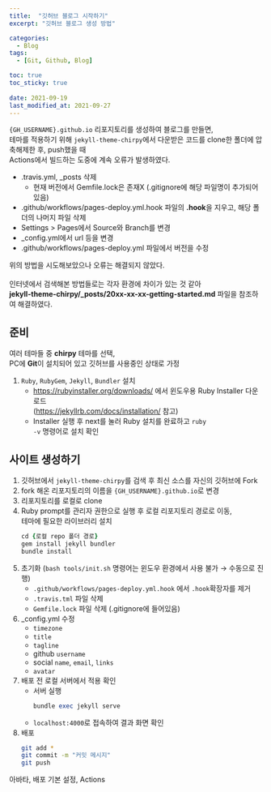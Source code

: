 ```yaml
---
title:  "깃허브 블로그 시작하기"
excerpt: "깃허브 블로그 생성 방법"

categories:
  - Blog
tags:
  - [Git, Github, Blog]

toc: true
toc_sticky: true
 
date: 2021-09-19
last_modified_at: 2021-09-27
---
```


  
<code>{GH_USERNAME}.github.io</code> 리포지토리를 생성하여 블로그를 만들면,  
테마를 적용하기 위해 <code>jekyll-theme-chirpy</code>에서 다운받은 코드를 clone한 폴더에 압축해제한 후, push했을 때  
Actions에서 빌드하는 도중에 계속 오류가 발생하였다.<br>  
  - .travis.yml, _posts 삭제  
    - 현재 버전에서 Gemfile.lock은 존재X (.gitignore에 해당 파일명이 추가되어 있음)  
  - .github/workflows/pages-deploy.yml.hook 파일의 **.hook**을 지우고, 해당 폴더의 나머지 파일 삭제  
  - Settings > Pages에서 Source와 Branch를 변경  
  - _config.yml에서 url 등을 변경  
  - .github/workflows/pages-deploy.yml 파일에서 버전을 수정  

위의 방법을 시도해보았으나 오류는 해결되지 않았다.<br>  
인터넷에서 검색해본 방법들로는 각자 환경에 차이가 있는 것 같아  
**jekyll-theme-chirpy/_posts/20xx-xx-xx-getting-started.md** 파일을 참조하여 해결하였다.  

## 준비  
여러 테마들 중 **chirpy** 테마를 선택,  
PC에 **Git**이 설치되어 있고 깃허브를 사용중인 상태로 가정<br>  
1. <code>Ruby</code>, <code>RubyGem</code>, <code>Jekyll</code>, <code>Bundler</code> 설치  
    - https://rubyinstaller.org/downloads/ 에서 윈도우용 Ruby Installer 다운로드  
    (https://jekyllrb.com/docs/installation/ 참고)  
    - Installer 실행 후 next를 눌러 Ruby 설치를 완료하고 <code>ruby -v</code> 명령어로 설치 확인  

## 사이트 생성하기  
1. 깃허브에서 <code>jekyll-theme-chirpy</code>를 검색 후 최신 소스를 자신의 깃허브에 Fork  
2. fork 해온 리포지토리의 이름을 <code>{GH_USERNAME}.github.io</code>로 변경  
3. 리포지토리를 로컬로 clone  
4. Ruby prompt를 관리자 권한으로 실행 후 로컬 리포지토리 경로로 이동,  
   테마에 필요한 라이브러리 설치  
    ```ruby  
    cd {로컬 repo 폴더 경로}
    gem install jekyll bundler  
    bundle install  
    ```  
5. 초기화 (<code>bash tools/init.sh</code> 명령어는 윈도우 환경에서 사용 불가 → 수동으로 진행)  
    - <code>.github/workflows/pages-deploy.yml.hook</code> 에서 <code>.hook</code>확장자를 제거  
    - <code>.travis.tml</code> 파일 삭제  
    - <code>Gemfile.lock</code> 파일 삭제 (.gitignore에 들어있음)  
6. _config.yml 수정  
    - <code>timezone</code>  
    - <code>title</code>  
    - <code>tagline</code>  
    - github <code>username</code>  
    - social <code>name</code>, <code>email</code>, <code>links</code>  
    - <code>avatar</code>  
7. 배포 전 로컬 서버에서 적용 확인  
    - 서버 실행  
      ```ruby  
      bundle exec jekyll serve  
      ```  
    - <code>localhost:4000</code>로 접속하여 결과 화면 확인  
8. 배포  
    ```bash  
    git add *  
    git commit -m "커밋 메시지"  
    git push  
    ```  

아바타, 배포 기본 설정, Actions  
